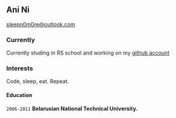 ## Ani Ni
sleepn0m0re@outlook.com

### Currently

Currently studing in RS school and working on my [github account](https://github.com/sleepn0m0re)

### Interests

Code, sleep, eat. Repeat.

#### Education

`2006-2011`
__Belarusian National Technical University.__
